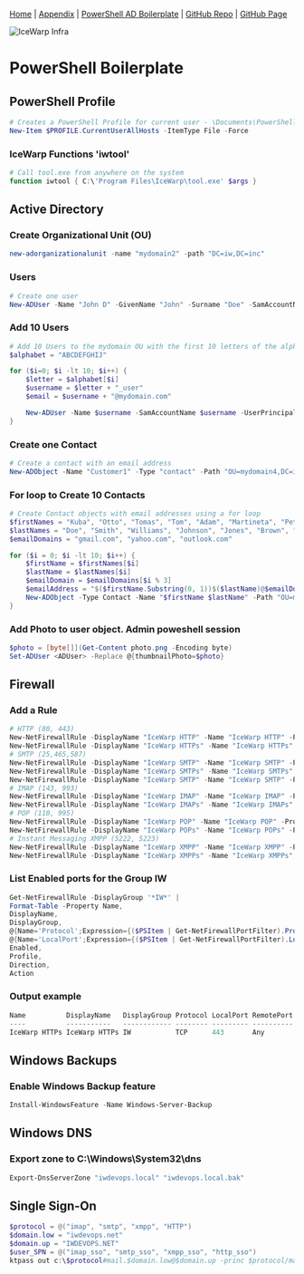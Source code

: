 [Home](README.md)  |  [Appendix](appendix.md) | [PowerShell AD Boilerplate](powershell_boilerplate.md)  | 
[GitHub Repo](https://github.com/iwDevOps/iwWindowsCourse) | [GitHub Page](https://iwdevops.github.io/iwWindowsCourse/)

![IceWarp Infra](https://blog.icewarp.com/wp-content/uploads/2022/08/IW-Logo-Wide-4x.png)

# PowerShell  Boilerplate

## PowerShell Profile
```powershell
# Creates a PowerShell Profile for current user - \Documents\PowerShell\profile.ps1 
New-Item $PROFILE.CurrentUserAllHosts -ItemType File -Force
```
### IceWarp Functions 'iwtool'

```powershell
# Call tool.exe from anywhere on the system 
function iwtool { C:\'Program Files\IceWarp\tool.exe' $args }
```

## Active Directory 

### Create Organizational Unit (OU)
```powershell
new-adorganizationalunit -name "mydomain2" -path "DC=iw,DC=inc"
```
### Users
```powershell
# Create one user
New-ADUser -Name "John D" -GivenName "John" -Surname "Doe" -SamAccountName "jdoe" -UserPrincipalName "jdoe@iwdevops.net" -EmailAddress "jdoe@iwdevops.net" -Path "OU=mydomain,DC=iw,DC=inc" -AccountPassword (ConvertTo-SecureString -AsPlainText "password" -Force) -Enabled $true -ChangePasswordAtLogon $false
```
### Add 10 Users 
```powershell
# Add 10 Users to the mydomain OU with the first 10 letters of the alphabet
$alphabet = "ABCDEFGHIJ"

for ($i=0; $i -lt 10; $i++) {
    $letter = $alphabet[$i]
    $username = $letter + "_user" 
    $email = $username + "@mydomain.com"

    New-ADUser -Name $username -SamAccountName $username -UserPrincipalName $email -EmailAddress $email -Path "OU=mydomain,DC=iw,DC=inc" -AccountPassword (ConvertTo-SecureString -AsPlainText "1password2?" -Force) -Enabled $true -ChangePasswordAtLogon $true
}
```

### Create one Contact 
```powershell
# Create a contact with an email address 
New-ADObject -Name "Customer1" -Type "contact" -Path "OU=mydomain4,DC=iw,dc=inc"  -OtherAttributes @{'mail'="customer@gmail.com"}
```

### For loop to Create 10 Contacts
```powershell
# Create Contact objects with email addresses using a for loop
$firstNames = "Kuba", "Otto", "Tomas", "Tom", "Adam", "Martineta", "Peter", "Steve", "Mike", "Mara"
$lastNames = "Doe", "Smith", "Williams", "Johnson", "Jones", "Brown", "Miller", "Davis", "Garcia", "Rodriguez"
$emailDomains = "gmail.com", "yahoo.com", "outlook.com"

for ($i = 0; $i -lt 10; $i++) {
    $firstName = $firstNames[$i]
    $lastName = $lastNames[$i]
    $emailDomain = $emailDomains[$i % 3]
    $emailAddress = "$($firstName.Substring(0, 1))$($lastName)@$emailDomain"
    New-ADObject -Type Contact -Name "$firstName $lastName" -Path "OU=mydomain4,DC=iw,DC=inc" -OtherAttributes @{'mail'="$($firstName.Substring(0, 1))$($lastName)@$emailDomain"}
}
``` 
### Add Photo to user object. Admin poweshell session
```powershell
$photo = [byte[]](Get-Content photo.png -Encoding byte)
Set-ADUser <ADUser> -Replace @{thumbnailPhoto=$photo}
```

## Firewall
### Add a Rule 
```powershell
# HTTP (80, 443)
New-NetFirewallRule -DisplayName "IceWarp HTTP" -Name "IceWarp HTTP" -Protocol TCP -LocalPort 80 -Group IW -Action Allow -Profile Any
New-NetFirewallRule -DisplayName "IceWarp HTTPs" -Name "IceWarp HTTPs" -Protocol TCP -LocalPort 443 -Group IW -Action Allow -Profile Any
# SMTP (25,465,587)
New-NetFirewallRule -DisplayName "IceWarp SMTP" -Name "IceWarp SMTP" -Protocol TCP -LocalPort 25 -Group IW -Action Allow -Profile Any
New-NetFirewallRule -DisplayName "IceWarp SMTPs" -Name "IceWarp SMTPs" -Protocol TCP -LocalPort 465 -Group IW -Action Allow -Profile Any
New-NetFirewallRule -DisplayName "IceWarp SMTP" -Name "IceWarp SMTP" -Protocol TCP -LocalPort 587 -Group IW -Action Allow -Profile Any
# IMAP (143, 993)
New-NetFirewallRule -DisplayName "IceWarp IMAP" -Name "IceWarp IMAP" -Protocol TCP -LocalPort 143 -Group IW -Action Allow -Profile Any
New-NetFirewallRule -DisplayName "IceWarp IMAPs" -Name "IceWarp IMAPs" -Protocol TCP -LocalPort 993 -Group IW -Action Allow -Profile Any
# POP (110, 995)
New-NetFirewallRule -DisplayName "IceWarp POP" -Name "IceWarp POP" -Protocol TCP -LocalPort 110 -Group IW -Action Allow -Profile Any
New-NetFirewallRule -DisplayName "IceWarp POPs" -Name "IceWarp POPs" -Protocol TCP -LocalPort 995 -Group IW -Action Allow -Profile Any
# Instant Messaging XMPP (5222, 5223)
New-NetFirewallRule -DisplayName "IceWarp XMPP" -Name "IceWarp XMPP" -Protocol TCP -LocalPort 5222 -Group IW -Action Allow -Profile Any
New-NetFirewallRule -DisplayName "IceWarp XMPPs" -Name "IceWarp XMPPs" -Protocol TCP -LocalPort 5223 -Group IW -Action Allow -Profile Any
```
### List Enabled ports for the Group IW
```powershell
Get-NetFirewallRule -DisplayGroup '*IW*' |
Format-Table -Property Name,
DisplayName,
DisplayGroup,
@{Name='Protocol';Expression={($PSItem | Get-NetFirewallPortFilter).Protocol}},
@{Name='LocalPort';Expression={($PSItem | Get-NetFirewallPortFilter).LocalPort}},
Enabled,
Profile,
Direction,
Action
```
### Output example
```powershell
Name          DisplayName   DisplayGroup Protocol LocalPort RemotePort RemoteAddress Enabled Profile Direction Action
----          -----------   ------------ -------- --------- ---------- ------------- ------- ------- --------- ------
IceWarp HTTPs IceWarp HTTPs IW           TCP      443       Any        Any              True     Any   Inbound  Allow
```

## Windows Backups
### Enable Windows Backup feature 
```powershell
Install-WindowsFeature -Name Windows-Server-Backup
```
## Windows DNS 
### Export zone to C:\Windows\System32\dns
```powershell
Export-DnsServerZone "iwdevops.local" "iwdevops.local.bak"
```
## Single Sign-On
```powershell
$protocol = @("imap", "smtp", "xmpp", "HTTP")
$domain.low = "iwdevops.net"
$domain.up = "IWDEVOPS.NET"
$user_SPN = @("imap_sso", "smtp_sso", "xmpp_sso", "http_sso") 
ktpass out c:\$protocol#mail.$domain.low@$domain.up -princ $protocol/mail.$domain.low@$domain.up -mapUser $user_SPN mapOp set pass * -ptype KRB5_NT_PRINCIPAL
```

